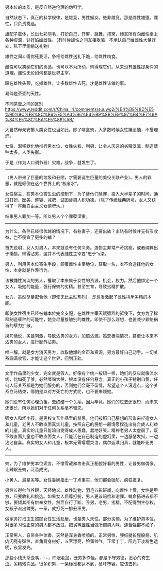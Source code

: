 男本位的本质，是反自然逆伦理的伪科学。

自然状态下，真正的科学规律，是雄竞，男性媚女。绝非雌竞，那是雌性雄堕。雌性，只负责挑选。

雄配子载体，长出七彩羽毛，打扮自己，开屏，跳舞，搭窝，倾其所有向雌性奉上各种资源，讨好谄媚雌性。（有时候雄性之间互相欺骗，不承认自己给雌性大量好处，私下里偷偷送礼物）

雄性之间斗得你死我活，争相给雌性送礼下跪，给雌性啃食。

雌性可以笑纳它们的贡品。也可以不为所动，懒得理它们。从来没有雄性提条件的道理。雌性无论如何都是世界主宰。

踩在雄性头顶，吃掉雄性，让多数雄性去死，才是雌性该做的事。

易碎是茶壶的天性。

不同茶壶之间的区别 https://www.reddit.com/r/China_irl/comments/suuwg2/%E4%B8%8D%E5%90%8C%E8%8C%B6%E5%A3%B6%E4%B9%8B%E9%97%B4%E7%9A%84%E5%8C%BA%E5%88%AB/

大自然母亲安排人类女性也当如此。除了啃食蝻，大多数时候女性嫌恶蝻，不搭理蝻。

女性，潜移默化地推行男本位，女性失权，利男，让令人厌恶的劣精泛滥，制造孽种太多，人类失衡。

于是（作为人口调节器）灾难，战争，就发生了。

--------

（男人带来了巨量的垃圾和丑陋，才需要诞生巨量的美役关联产业）。男人的罪恶，就是倾倒在这个世界上的“核废水”。

女性宿主，在男本位寄生虫的控制下，为了替他们赎罪，投入大半辈子的时间，通过打扮、医美、整容、减肥，试图替男人积功德。（除了传统经典牌坊，女人又获得了一座新自由主义女德牌坊。）

结果男人罪加一等。所以男人个个罪孽深重。

-------

为什么，条件已经很优越的情况下，有些妻子，还要出轨？出轨有时候并无有形收益，岂不便宜了更多的蝻？

首先说明，女人对男人，本来就没有任何义务。造物主非常严苛挑剔，或者纯粹出于懒惰，懒得沾男，这并不代表雌性主宰要“忠于”y染。

男人，利用男本位寄生手段，颠覆雌性主宰地位，获取一名，本不会选择他的女性，本身就是作弊行为。

该被雌性淘汰的男人，攫取了本来属于女性的资源，机会，权力。然后他绑定一个女人，吸她的能量，强行保蝻的劣精。甚至生育，导致劣精扩散。

女方，虽然尽量配合他（即使无比主动热烈），却愈发激起了雌性排斥劣精的本能。

即使女性宿主已经被蝻本位完全支配，在雌性主宰天赋强烈的驱使下，女方为了稀释制造孽种的可能性，她会尽量接触别的雄性。即使不那么理想，也要减少罪魁祸首的孽力扩散。

换句话说，劣雄刺激，导致沾男的女方，加倍沾蝻。婚恋极端情况，甚至让本来不沾男的女人，进行额外沾男。

唯一解，就是女方消灭男方，收取他爆的金币和资源。男方最好自己动手。一切关系圆满收官，才能让这个世界，回到正轨。

------

文学作品里的少女，完全就是假人，好像有个统一按钮一样，她们的反应就像流水线，比如死了爹，必然嚎啕大哭，根本没有任何悬念。真正的小孩子特别自我，任何人际关系都是为她们服务的，否则她们会毫不留情，希望这个人滚远点，这个关系立马结束，哪怕是以对方死亡的方式呢，也不要来烦她。

她们没有任何心理负担，去终结一个关系，因为毕竟，她们的过去还很短，而未来还很长，所以她们对于任何关系毫不留恋。

强女人和坏小孩，是男权文艺作品里的禁忌，他们按照自己臆想的形象来捏造女人和儿童。老男人不敢直面真实儿童，按照自己的臆想一厢情愿捏造出符合成人利益的儿童，真实的儿童只能暗自觉得成人愚蠢，蠢地好笑。精神老男人太虚弱了，既不敢直面儿童也不敢直面女人，只能活在自己制造的虚幻里，一边瑟瑟发抖，一边沾沾自喜。真实的女人和儿童，根本无需嘤嘤哭泣，偶尔返璞归真，就能吓死男人。

-------

蝻，为了维护男本位谎言，不惜雪藏和攻击真正相貌好看的男性，让普男做偶像，让辣眼丑蝻，泛滥成灾。

小黄人，最是劣等。女性委婉指出一丁点事实，他们都会破防，疯狂报复。

男性长得帅气养眼，天经地义。雄性动物，羽毛五彩斑斓，向雌性上贡，女性是甲方，只要收礼和挑选。如果女人屈尊打扮，男人更该赔偿和谢罪。蝻命搭进去都不够，要倾其所有供奉女性，然后自行了断。丑男，老男，劣精，不配得到生存权，女孩子派出帅男，一拳，就打死一排丑织男。

做家务打扫卫生照顾女性生活起居，也是男人天性。部分劣蝻，为了维护男本位，对很多习性正常的男人都不放过，把劣等雄性当做所谓男人味，连畜牲都不如了。

正常男人，自带各种体香，天然是浑身香喷喷的。正常男性，腰细腿长屁股翘，肌肉闪亮有弹性，直角肩身材好，五官漂亮，脸蛋帅气。正常丁丁，阳光下淡粉色透明，夜里发光。

那些小线头茶壶嘴，-÷，四眼老鼠，丑男多作怪。都是不守男德，恶心的寄生虫。劣精残次品。很多织男，一条标准都达不到，破坏市容，应该去死。
